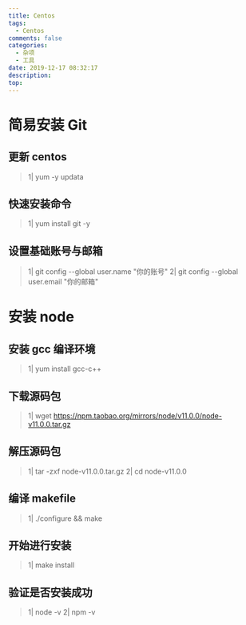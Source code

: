 ```yaml
---
title: Centos
tags:
  - Centos
comments: false
categories:
  - 杂项
  - 工具
date: 2019-12-17 08:32:17
description:
top:
---
```


# 简易安装 Git 
## 更新 centos 
> 1| yum -y updata
## 快速安装命令
> 1| yum install git -y
## 设置基础账号与邮箱
> 1| git config --global user.name "你的账号"
2| git config --global user.email "你的邮箱"
# 安装 node 
## 安装 gcc 编译环境
> 1| yum install gcc-c++
## 下载源码包
> 1| wget https://npm.taobao.org/mirrors/node/v11.0.0/node-v11.0.0.tar.gz
## 解压源码包
> 1| tar -zxf node-v11.0.0.tar.gz
2| cd node-v11.0.0
## 编译 makefile 
> 1| ./configure && make
## 开始进行安装
> 1| make install
## 验证是否安装成功
> 1| node -v
2| npm -v
